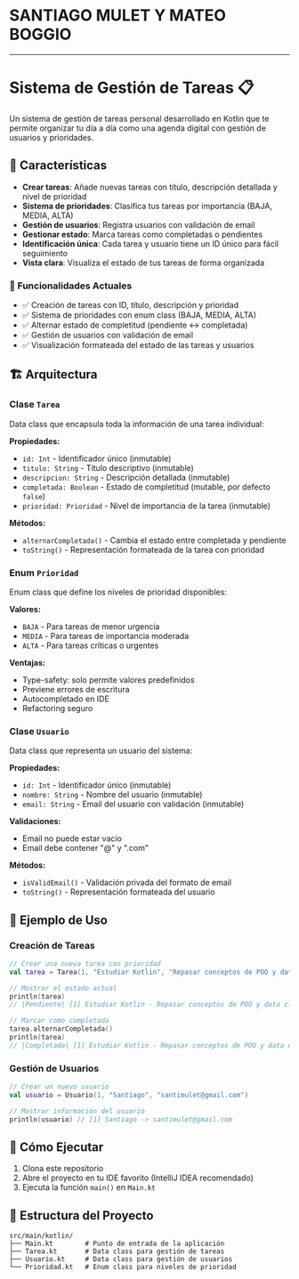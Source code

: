 # SANTIAGO MULET Y MATEO BOGGIO
****
# Sistema de Gestión de Tareas 📋

Un sistema de gestión de tareas personal desarrollado en Kotlin que te permite organizar tu día a día como una agenda digital con gestión de usuarios y prioridades.

## 🚀 Características

- **Crear tareas**: Añade nuevas tareas con título, descripción detallada y nivel de prioridad
- **Sistema de prioridades**: Clasifica tus tareas por importancia (BAJA, MEDIA, ALTA)
- **Gestión de usuarios**: Registra usuarios con validación de email
- **Gestionar estado**: Marca tareas como completadas o pendientes
- **Identificación única**: Cada tarea y usuario tiene un ID único para fácil seguimiento
- **Vista clara**: Visualiza el estado de tus tareas de forma organizada

### 🔄 Funcionalidades Actuales

- ✅ Creación de tareas con ID, título, descripción y prioridad
- ✅ Sistema de prioridades con enum class (BAJA, MEDIA, ALTA)
- ✅ Alternar estado de completitud (pendiente ↔ completada)
- ✅ Gestión de usuarios con validación de email
- ✅ Visualización formateada del estado de las tareas y usuarios

## 🏗️ Arquitectura

### Clase `Tarea`
Data class que encapsula toda la información de una tarea individual:

**Propiedades:**
- `id: Int` - Identificador único (inmutable)
- `titulo: String` - Título descriptivo (inmutable)
- `descripcion: String` - Descripción detallada (inmutable)
- `completada: Boolean` - Estado de completitud (mutable, por defecto `false`)
- `prioridad: Prioridad` - Nivel de importancia de la tarea (inmutable)

**Métodos:**
- `alternarCompletada()` - Cambia el estado entre completada y pendiente
- `toString()` - Representación formateada de la tarea con prioridad

### Enum `Prioridad`
Enum class que define los niveles de prioridad disponibles:

**Valores:**
- `BAJA` - Para tareas de menor urgencia
- `MEDIA` - Para tareas de importancia moderada  
- `ALTA` - Para tareas críticas o urgentes

**Ventajas:**
- Type-safety: solo permite valores predefinidos
- Previene errores de escritura
- Autocompletado en IDE
- Refactoring seguro

### Clase `Usuario`
Data class que representa un usuario del sistema:

**Propiedades:**
- `id: Int` - Identificador único (inmutable)
- `nombre: String` - Nombre del usuario (inmutable)
- `email: String` - Email del usuario con validación (inmutable)

**Validaciones:**
- Email no puede estar vacío
- Email debe contener "@" y ".com"

**Métodos:**
- `isValidEmail()` - Validación privada del formato de email
- `toString()` - Representación formateada del usuario

## 🎯 Ejemplo de Uso

### Creación de Tareas

```kotlin
// Crear una nueva tarea con prioridad
val tarea = Tarea(1, "Estudiar Kotlin", "Repasar conceptos de POO y data classes", prioridad = Prioridad.ALTA)

// Mostrar el estado actual
println(tarea) 
// |Pendiente| [1] Estudiar Kotlin - Repasar conceptos de POO y data classes prioridad: ALTA

// Marcar como completada
tarea.alternarCompletada()
println(tarea) 
// |Completada| [1] Estudiar Kotlin - Repasar conceptos de POO y data classes prioridad: ALTA
```

### Gestión de Usuarios

```kotlin
// Crear un nuevo usuario
val usuario = Usuario(1, "Santiago", "santimulet@gmail.com")

// Mostrar información del usuario
println(usuario) // [1] Santiago -> santimulet@gmail.com
```

## 🚀 Cómo Ejecutar

1. Clona este repositorio
2. Abre el proyecto en tu IDE favorito (IntelliJ IDEA recomendado)
3. Ejecuta la función `main()` en `Main.kt`

## 📁 Estructura del Proyecto

```
src/main/kotlin/
├── Main.kt        # Punto de entrada de la aplicación
├── Tarea.kt       # Data class para gestión de tareas
├── Usuario.kt     # Data class para gestión de usuarios
└── Prioridad.kt   # Enum class para niveles de prioridad
```
